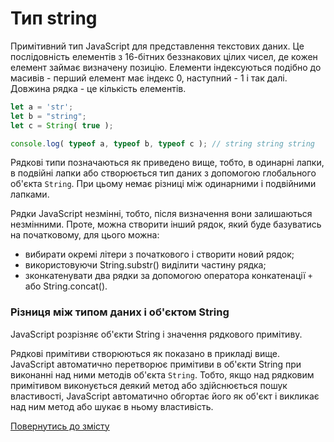 # Тип string

Примітивний тип JavaScript для представлення текстових даних. Це послідовність елементів з 16-бітних беззнакових цілих чисел, де кожен елемент займає визначену позицію. Елементи індексуються подібно до масивів - перший елемент має індекс 0, наступний - 1 і так далі. Довжина рядка - це кількість елементів.

```js
let a = 'str';
let b = "string";
let c = String( true );

console.log( typeof a, typeof b, typeof c ); // string string string
```

Рядкові типи позначаються як приведено вище, тобто, в одинарні лапки, в подвійні лапки або створюється тип даних з допомогою глобального об'єкта `String`. При цьому немає різниці між одинарними і подвійними лапками.

Рядки JavaScript незмінні, тобто, після визначення вони залишаються незмінними. Проте, можна створити інший рядок, який буде базуватись на початковому, для цього можна:

- вибирати окремі літери з початкового і створити новий рядок;
- використовуючи String.substr() виділити частину рядка;
- зконкатенувати два рядки за допомогою оператора конкатенації `+` або String.concat().

### Різниця між типом даних і об'єктом String

JavaScript розрізняє об'єкти String і значення рядкового примітиву.

Рядкові примітиви створюються як показано в прикладі вище. JavaScript автоматично перетворює примітиви в об'єкти String при виконанні над ними методів об'єкта `String`. Тобто, якщо над рядковим примітивом виконується деякий метод або здійснюється пошук властивості, JavaScript автоматично обгортає його як об'єкт і викликає над ним метод або шукає в ньому властивість.

[Повернутись до змісту](../README.md#Концепції)
